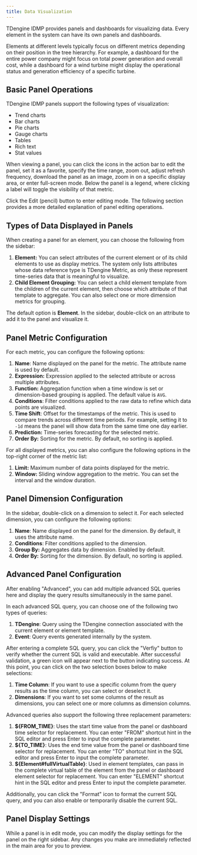 ```yaml
---
title: Data Visualization
---
```


TDengine IDMP provides panels and dashboards for visualizing data. Every element in the system can have its own panels and dashboards.

Elements at different levels typically focus on different metrics depending on their position in the tree hierarchy. For example, a dashboard for the entire power company might focus on total power generation and overall cost, while a dashboard for a wind turbine might display the operational status and generation efficiency of a specific turbine.

## Basic Panel Operations

TDengine IDMP panels support the following types of visualization:

- Trend charts
- Bar charts
- Pie charts
- Gauge charts
- Tables
- Rich text
- Stat values

When viewing a panel, you can click the icons in the action bar to edit the panel, set it as a favorite, specify the time range, zoom out, adjust refresh frequency, download the panel as an image, zoom in on a specific display area, or enter full-screen mode. Below the panel is a legend, where clicking a label will toggle the visibility of that metric.

Click the Edit (pencil) button to enter editing mode. The following section provides a more detailed explanation of panel editing operations.

## Types of Data Displayed in Panels

When creating a panel for an element, you can choose the following from the sidebar:

1. **Element:** You can select attributes of the current element or of its child elements to use as display metrics. The system only lists attributes whose data reference type is TDengine Metric, as only these represent time-series data that is meaningful to visualize.
2. **Child Element Grouping:** You can select a child element template from the children of the current element, then choose which attribute of that template to aggregate. You can also select one or more dimension metrics for grouping.

The default option is **Element**. In the sidebar, double-click on an attribute to add it to the panel and visualize it.

## Panel Metric Configuration

For each metric, you can configure the following options:

1. **Name**: Name displayed on the panel for the metric. The attribute name is used by default.
2. **Expression:** Expression applied to the selected attribute or across multiple attributes.
3. **Function:** Aggregation function when a time window is set or dimension-based grouping is applied. The default value is `AVG`.
4. **Conditions**: Filter conditions applied to the raw data to refine which data points are visualized.
5. **Time Shift**: Offset for the timestamps of the metric. This is used to compare trends across different time periods. For example, setting it to `-1d` means the panel will show data from the same time one day earlier.
6. **Prediction:** Time-series forecasting for the selected metric.
7. **Order By:** Sorting for the metric. By default, no sorting is applied.

For all displayed metrics, you can also configure the following options in the top-right corner of the metric list:

1. **Limit:** Maximum number of data points displayed for the metric.
2. **Window:** Sliding window aggregation to the metric. You can set the interval and the window duration.

## Panel Dimension Configuration

In the sidebar, double-click on a dimension to select it. For each selected dimension, you can configure the following options:

1. **Name**: Name displayed on the panel for the dimension. By default, it uses the attribute name.
2. **Conditions**: Filter conditions applied to the dimension.
3. **Group By:** Aggregates data by dimension. Enabled by default.
4. **Order By:** Sorting for the dimension. By default, no sorting is applied.

## Advanced Panel Configuration

After enabling "Advanced", you can add multiple advanced SQL queries here and display the query results simultaneously in the same panel.

In each advanced SQL query, you can choose one of the following two types of queries:

1. **TDengine**: Query using the TDengine connection associated with the current element or element template.
2. **Event**: Query events generated internally by the system.

After entering a complete SQL query, you can click the "Verfiy" button to verify whether the current SQL is valid and executable. After successful validation, a green icon will appear next to the button indicating success. At this point, you can click on the two selection boxes below to make selections:

1. **Time Column**: If you want to use a specific column from the query results as the time column, you can select or deselect it.
2. **Dimensions**: If you want to set some columns of the result as dimensions, you can select one or more columns as dimension columns.

Advanced queries also support the following three replacement parameters:

1. **${FROM_TIME}**: Uses the start time value from the panel or dashboard time selector for replacement. You can enter "FROM" shortcut hint in the SQL editor and press Enter to input the complete parameter.
2. **${TO_TIME}**: Uses the end time value from the panel or dashboard time selector for replacement. You can enter "TO" shortcut hint in the SQL editor and press Enter to input the complete parameter.
3. **${Element#fullVirtualTable}**: Used in element templates, can pass in the complete virtual table of the element from the panel or dashboard element selector for replacement. You can enter "ELEMENT" shortcut hint in the SQL editor and press Enter to input the complete parameter.

Additionally, you can click the "Format" icon to format the current SQL query, and you can also enable or temporarily disable the current SQL.

## Panel Display Settings

While a panel is in edit mode, you can modify the display settings for the panel on the right sidebar. Any changes you make are immediately reflected in the main area for you to preview.
